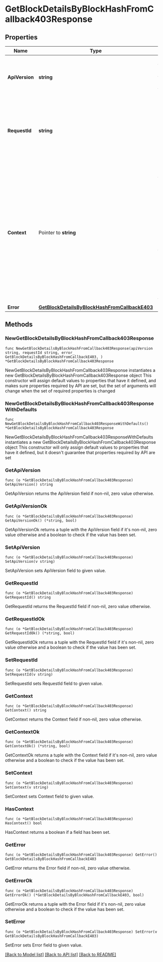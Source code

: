 # GetBlockDetailsByBlockHashFromCallback403Response

## Properties

Name | Type | Description | Notes
------------ | ------------- | ------------- | -------------
**ApiVersion** | **string** | Specifies the version of the API that incorporates this endpoint. | 
**RequestId** | **string** | Defines the ID of the request. The &#x60;requestId&#x60; is generated by Crypto APIs and it&#39;s unique for every request. | 
**Context** | Pointer to **string** | In batch situations the user can use the context to correlate responses with requests. This property is present regardless of whether the response was successful or returned as an error. &#x60;context&#x60; is specified by the user. | [optional] 
**Error** | [**GetBlockDetailsByBlockHashFromCallbackE403**](GetBlockDetailsByBlockHashFromCallbackE403.md) |  | 

## Methods

### NewGetBlockDetailsByBlockHashFromCallback403Response

`func NewGetBlockDetailsByBlockHashFromCallback403Response(apiVersion string, requestId string, error_ GetBlockDetailsByBlockHashFromCallbackE403, ) *GetBlockDetailsByBlockHashFromCallback403Response`

NewGetBlockDetailsByBlockHashFromCallback403Response instantiates a new GetBlockDetailsByBlockHashFromCallback403Response object
This constructor will assign default values to properties that have it defined,
and makes sure properties required by API are set, but the set of arguments
will change when the set of required properties is changed

### NewGetBlockDetailsByBlockHashFromCallback403ResponseWithDefaults

`func NewGetBlockDetailsByBlockHashFromCallback403ResponseWithDefaults() *GetBlockDetailsByBlockHashFromCallback403Response`

NewGetBlockDetailsByBlockHashFromCallback403ResponseWithDefaults instantiates a new GetBlockDetailsByBlockHashFromCallback403Response object
This constructor will only assign default values to properties that have it defined,
but it doesn't guarantee that properties required by API are set

### GetApiVersion

`func (o *GetBlockDetailsByBlockHashFromCallback403Response) GetApiVersion() string`

GetApiVersion returns the ApiVersion field if non-nil, zero value otherwise.

### GetApiVersionOk

`func (o *GetBlockDetailsByBlockHashFromCallback403Response) GetApiVersionOk() (*string, bool)`

GetApiVersionOk returns a tuple with the ApiVersion field if it's non-nil, zero value otherwise
and a boolean to check if the value has been set.

### SetApiVersion

`func (o *GetBlockDetailsByBlockHashFromCallback403Response) SetApiVersion(v string)`

SetApiVersion sets ApiVersion field to given value.


### GetRequestId

`func (o *GetBlockDetailsByBlockHashFromCallback403Response) GetRequestId() string`

GetRequestId returns the RequestId field if non-nil, zero value otherwise.

### GetRequestIdOk

`func (o *GetBlockDetailsByBlockHashFromCallback403Response) GetRequestIdOk() (*string, bool)`

GetRequestIdOk returns a tuple with the RequestId field if it's non-nil, zero value otherwise
and a boolean to check if the value has been set.

### SetRequestId

`func (o *GetBlockDetailsByBlockHashFromCallback403Response) SetRequestId(v string)`

SetRequestId sets RequestId field to given value.


### GetContext

`func (o *GetBlockDetailsByBlockHashFromCallback403Response) GetContext() string`

GetContext returns the Context field if non-nil, zero value otherwise.

### GetContextOk

`func (o *GetBlockDetailsByBlockHashFromCallback403Response) GetContextOk() (*string, bool)`

GetContextOk returns a tuple with the Context field if it's non-nil, zero value otherwise
and a boolean to check if the value has been set.

### SetContext

`func (o *GetBlockDetailsByBlockHashFromCallback403Response) SetContext(v string)`

SetContext sets Context field to given value.

### HasContext

`func (o *GetBlockDetailsByBlockHashFromCallback403Response) HasContext() bool`

HasContext returns a boolean if a field has been set.

### GetError

`func (o *GetBlockDetailsByBlockHashFromCallback403Response) GetError() GetBlockDetailsByBlockHashFromCallbackE403`

GetError returns the Error field if non-nil, zero value otherwise.

### GetErrorOk

`func (o *GetBlockDetailsByBlockHashFromCallback403Response) GetErrorOk() (*GetBlockDetailsByBlockHashFromCallbackE403, bool)`

GetErrorOk returns a tuple with the Error field if it's non-nil, zero value otherwise
and a boolean to check if the value has been set.

### SetError

`func (o *GetBlockDetailsByBlockHashFromCallback403Response) SetError(v GetBlockDetailsByBlockHashFromCallbackE403)`

SetError sets Error field to given value.



[[Back to Model list]](../README.md#documentation-for-models) [[Back to API list]](../README.md#documentation-for-api-endpoints) [[Back to README]](../README.md)


